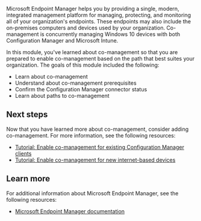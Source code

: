 Microsoft Endpoint Manager helps you by providing a single, modern, integrated management platform for managing, protecting, and monitoring all of your organization's endpoints. These endpoints may also include the on-premises computers and devices used by your organization. Co-management is concurrently managing Windows 10 devices with both Configuration Manager and Microsoft Intune. 

In this module, you've learned about co-management so that you are prepared to enable co-management based on the path that best suites your organization. The goals of this module included the following:

- Learn about co-management
- Understand about co-management prerequisites
- Confirm the Configuration Manager connector status
- Learn about paths to co-management

## Next steps

Now that you have learned more about co-management, consider adding co-management. For more information, see the following resources:

- [Tutorial: Enable co-management for existing Configuration Manager clients](/mem/configmgr/comanage/tutorial-co-manage-clients)
- [Tutorial: Enable co-management for new internet-based devices](/mem/configmgr/comanage/tutorial-co-manage-new-devices)

## Learn more

For additional information about Microsoft Endpoint Manager, see the following resources:

- [Microsoft Endpoint Manager documentation](/mem/)

